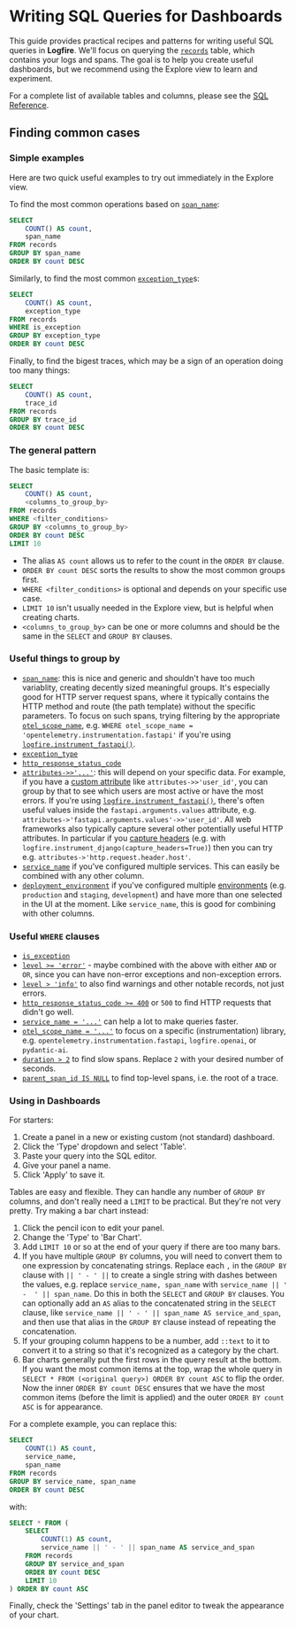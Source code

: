 # Writing SQL Queries for Dashboards

This guide provides practical recipes and patterns for writing useful SQL queries in **Logfire**. We'll focus on querying the [`records`](../reference/sql.md#records-columns) table, which contains your logs and spans. The goal is to help you create useful dashboards, but we recommend using the Explore view to learn and experiment.

For a complete list of available tables and columns, please see the [SQL Reference](../reference/sql.md).

## Finding common cases

### Simple examples

Here are two quick useful examples to try out immediately in the Explore view.

To find the most common operations based on [`span_name`](../reference/sql.md#span_name):

```sql
SELECT
    COUNT() AS count,
    span_name
FROM records
GROUP BY span_name
ORDER BY count DESC
```

Similarly, to find the most common [`exception_type`](../reference/sql.md#exception_type)s:

```sql
SELECT
    COUNT() AS count,
    exception_type
FROM records
WHERE is_exception
GROUP BY exception_type
ORDER BY count DESC
```

Finally, to find the bigest traces, which may be a sign of an operation doing too many things:

```sql
SELECT
    COUNT() AS count,
    trace_id
FROM records
GROUP BY trace_id
ORDER BY count DESC
```

### The general pattern

The basic template is:

```sql
SELECT
    COUNT() AS count,
    <columns_to_group_by>
FROM records
WHERE <filter_conditions>
GROUP BY <columns_to_group_by>
ORDER BY count DESC
LIMIT 10
```

- The alias `AS count` allows us to refer to the count in the `ORDER BY` clause.
- `ORDER BY count DESC` sorts the results to show the most common groups first.
- `WHERE <filter_conditions>` is optional and depends on your specific use case.
- `LIMIT 10` isn't usually needed in the Explore view, but is helpful when creating charts.
- `<columns_to_group_by>` can be one or more columns and should be the same in the `SELECT` and `GROUP BY` clauses.

### Useful things to group by

- [`span_name`](../reference/sql.md#span_name): this is nice and generic and shouldn't have too much variablity, creating decently sized meaningful groups. It's especially good for HTTP server request spans, where it typically contains the HTTP method and route (the path template) without the specific parameters. To focus on such spans, trying filtering by the appropriate [`otel_scope_name`](../reference/sql.md#otel_scope_name), e.g. `WHERE otel_scope_name = 'opentelemetry.instrumentation.fastapi'` if you're using [`logfire.instrument_fastapi()`](../integrations/web-frameworks/fastapi.md).
- [`exception_type`](../reference/sql.md#exception_type)
- [`http_response_status_code`](../reference/sql.md#http_response_status_code)
- [`attributes->>'...'`](../reference/sql.md#attributes): this will depend on your specific data. For example, if you have a [custom attribute](../guides/onboarding-checklist/add-manual-tracing.md#attributes) like `attributes->>'user_id'`, you can group by that to see which users are most active or have the most errors. If you're using [`logfire.instrument_fastapi()`](../integrations/web-frameworks/fastapi.md), there's often useful values inside the `fastapi.arguments.values` attribute, e.g. `attributes->'fastapi.arguments.values'->>'user_id'`. All web frameworks also typically capture several other potentially useful HTTP attributes. In particular if you [capture headers](../integrations/web-frameworks/index.md#capturing-http-server-request-and-response-headers) (e.g. with `logfire.instrument_django(capture_headers=True)`) then you can try e.g. `attributes->'http.request.header.host'`.
- [`service_name`](../reference/sql.md#service_name) if you've configured multiple services. This can easily be combined with any other column.
- [`deployment_environment`](../reference/sql.md#deployment_environment) if you've configured multiple [environments](environments.md) (e.g. `production` and `staging`, `development`) and have more than one selected in the UI at the moment. Like `service_name`, this is good for combining with other columns.

### Useful `WHERE` clauses

- [`is_exception`](../reference/sql.md#is_exception)
- [`level >= 'error'`](../reference/sql.md#level) - maybe combined with the above with either `AND` or `OR`, since you can have non-error exceptions and non-exception errors.
- [`level > 'info'`](../reference/sql.md#level) to also find warnings and other notable records, not just errors.
- [`http_response_status_code >= 400`](../reference/sql.md#http_response_status_code) or `500` to find HTTP requests that didn't go well.
- [`service_name = '...'`](../reference/sql.md#service_name) can help a lot to make queries faster.
- [`otel_scope_name = '...'`](../reference/sql.md#otel_scope_name) to focus on a specific (instrumentation) library, e.g. `opentelemetry.instrumentation.fastapi`, `logfire.openai`, or `pydantic-ai`.
- [`duration > 2`](../reference/sql.md#duration) to find slow spans. Replace `2` with your desired number of seconds.
- [`parent_span_id IS NULL`](../reference/sql.md#parent_span_id) to find top-level spans, i.e. the root of a trace.

### Using in Dashboards

For starters:

1. Create a panel in a new or existing custom (not standard) dashboard.
2. Click the 'Type' dropdown and select 'Table'.
3. Paste your query into the SQL editor.
4. Give your panel a name.
5. Click 'Apply' to save it.

Tables are easy and flexible. They can handle any number of `GROUP BY` columns, and don't really need a `LIMIT` to be practical. But they're not very pretty. Try making a bar chart instead:

1. Click the pencil icon to edit your panel.
2. Change the 'Type' to 'Bar Chart'.
3. Add `LIMIT 10` or so at the end of your query if there are too many bars.
4. If you have multiple `GROUP BY` columns, you will need to convert them to one expression by concatenating strings. Replace each `,` in the `GROUP BY` clause with `|| ' - ' ||` to create a single string with dashes between the values, e.g. replace `service_name, span_name` with `service_name || ' -  ' || span_name`. Do this in both the `SELECT` and `GROUP BY` clauses. You can optionally add an `AS` alias to the concatenated string in the `SELECT` clause, like `service_name || ' - ' || span_name AS service_and_span`, and then use that alias in the `GROUP BY` clause instead of repeating the concatenation.
5. If your grouping column happens to be a number, add `::text` to it to convert it to a string so that it's recognized as a category by the chart.
6. Bar charts generally put the first rows in the query result at the bottom. If you want the most common items at the top, wrap the whole query in `SELECT * FROM (<original query>) ORDER BY count ASC` to flip the order. Now the inner `ORDER BY count DESC` ensures that we have the most common items (before the limit is applied) and the outer `ORDER BY count ASC` is for appearance.

For a complete example, you can replace this:

```sql
SELECT
    COUNT(1) AS count,
    service_name,
    span_name
FROM records
GROUP BY service_name, span_name
ORDER BY count DESC
```

with:

```sql
SELECT * FROM (
    SELECT
        COUNT(1) AS count,
        service_name || ' - ' || span_name AS service_and_span
    FROM records
    GROUP BY service_and_span
    ORDER BY count DESC
    LIMIT 10
) ORDER BY count ASC
```

Finally, check the 'Settings' tab in the panel editor to tweak the appearance of your chart.
